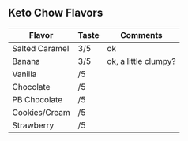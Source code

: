 
## Keto Chow Flavors 

| Flavor         | Taste | Comments |
|----------------|-------|----------|
| Salted Caramel | 3/5   | ok |
| Banana         | 3/5   | ok, a little clumpy? |
| Vanilla        | /5    |  |
| Chocolate      | /5    |  |
| PB Chocolate   | /5    |  |
| Cookies/Cream  | /5    |  |
| Strawberry     | /5    |  |




